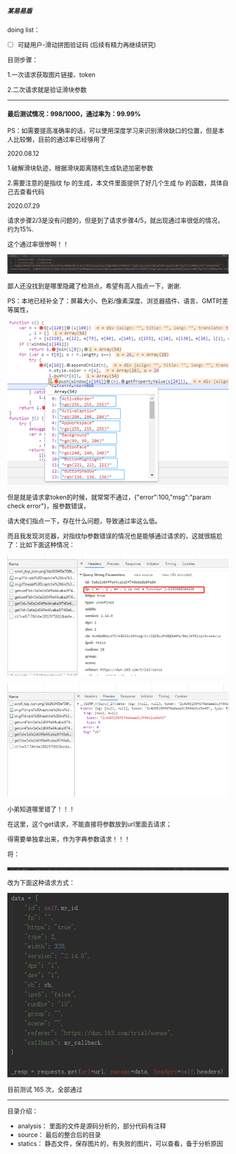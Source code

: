 
##### 某易易盾

doing list：

- [ ] 可疑用户-滑动拼图验证码  (后续有精力再继续研究)

目测步骤：

1.一次请求获取图片链接、token

2.二次请求就是验证滑块参数

---

#### 最后测试情况：998/1000，通过率为：99.99%

PS：如需要提高准确率的话，可以使用深度学习来识别滑块缺口的位置，但是本人比较懒，目前的通过率已经够用了


2020.08.12

1.破解滑块轨迹，根据滑块距离随机生成轨迹加密参数

2.需要注意的是指纹 fp 的生成，本文件里面提供了好几个生成 fp 的函数，具体自己去查看代码


2020.07.29

请求步骤2/3是没有问题的，但是到了请求步骤4/5，就出现通过率很低的情况，约为15%.

这个通过率很惨啊！！

![生成的fp经测试，通过率很低](./statics/生成的fp经测试，通过率很低.png)


鄙人还没找到是哪里隐藏了检测点，希望有高人指点一下，谢谢.


PS：本地已经补全了：屏幕大小、色彩/像素深度、浏览器插件、语言、GMT时差 等属性，

![检测颜色](./statics/检测颜色.png)


但是就是请求拿token的时候，就常常不通过，{"error":100,"msg":"param check error"}，报参数错误，

请大佬们指点一下，存在什么问题，导致通过率这么低。

而且我发现浏览器，对指纹fp参数错误的情况也是能够通过请求的，这就很尴尬了：比如下面这种情况：

![浏览器生成失败的fp都能正确返回数据01](./statics/浏览器生成失败的fp都能正确返回数据01.png)

![浏览器生成失败的fp都能正确返回数据02](./statics/浏览器生成失败的fp都能正确返回数据02.png)


小弟知道哪里错了！！！


在这里，这个get请求，不能直接将参数放到url里面去请求；

得需要单独拿出来，作为字典参数请求！！！

将：

![大佬我错了](./statics/大佬我错了.png)

改为下面这种请求方式：

![大佬我错了02](./statics/大佬我错了02.png)


目前测试 165 次，全部通过




---

目录介绍：
    
- analysis： 里面的文件是源码分析的，部分代码有注释
- source：   最后的整合后的目录
- statics：  静态文件，保存图片的，有失败的图片，可以查看，备于分析原因



